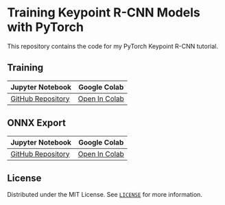 # Training Keypoint R-CNN Models with PyTorch

This repository contains the code for my PyTorch Keypoint R-CNN tutorial.





## Training

| Jupyter Notebook                                             | Google Colab                                                 |
| ------------------------------------------------------------ | ------------------------------------------------------------ |
| [GitHub Repository](https://github.com/cj-mills/pytorch-keypoint-rcnn-tutorial-code/blob/main/notebooks/pytorch-keypoint-r-cnn-training-labelme.ipynb) | [Open In Colab](https://colab.research.google.com/github/cj-mills/pytorch-keypoint-rcnn-tutorial-code/blob/main/notebooks/pytorch-keypoint-r-cnn-training-labelme.ipynb) |



## ONNX Export

| Jupyter Notebook                                             | Google Colab                                                 |
| ------------------------------------------------------------ | ------------------------------------------------------------ |
| [GitHub Repository](https://github.com/cj-mills/pytorch-keypoint-rcnn-tutorial-code/blob/main/notebooks/pytorch-keypoint-r-cnn-onnx-export.ipynb) | [Open In Colab](https://colab.research.google.com/github/cj-mills/pytorch-keypoint-rcnn-tutorial-code/blob/main/notebooks/pytorch-keypoint-r-cnn-onnx-export-colab.ipynb) |



## License

Distributed under the MIT License. See [`LICENSE`](./LICENSE) for more information.
